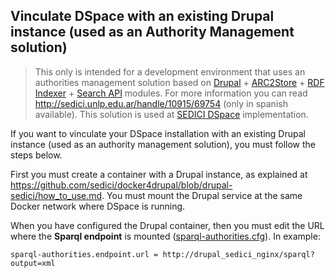 ## Vinculate DSpace with an existing Drupal instance (used as an Authority Management solution)

> This only is intended for a development environment that uses an authorities management solution based on [Drupal](https://www.drupal.org/) + [ARC2Store](https://www.drupal.org/project/arc2_store) + [RDF Indexer](https://www.drupal.org/project/rdf_indexer) + [Search API](https://www.drupal.org/project/search_api) modules. For more information you can read http://sedici.unlp.edu.ar/handle/10915/69754 (only in spanish available). This solution is used at [SEDICI DSpace](https://github.com/sedici/DSpace) implementation.

If you want to vinculate your DSpace installation with an existing Drupal instance (used as an authority management solution), you must follow the steps below.

First you must create a container with a Drupal instance, as explained at https://github.com/sedici/docker4drupal/blob/drupal-sedici/how_to_use.md. You must mount the Drupal service at the same Docker network where DSpace is running.

When you have configured the Drupal container, then you must edit the URL where the **Sparql endpoint** is mounted ([sparql-authorities.cfg](https://github.com/sedici/DSpace/blob/sedici_master/dspace/config/modules/sparql-authorities.cfg)). In example:
```
sparql-authorities.endpoint.url = http://drupal_sedici_nginx/sparql?output=xml
```
